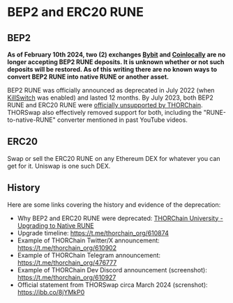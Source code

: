 # BEP2 and ERC20 RUNE

## BEP2

**As of February 10th 2024, two (2) exchanges [Bybit] and [Coinlocally] are no longer accepting BEP2 RUNE deposits.  It is unknown whether or not such deposits will be restored.  As of this writing there are no known ways to convert BEP2 RUNE into native RUNE or another asset.**

BEP2 RUNE was officially announced as deprecated in July 2022 (when [KillSwitch] was enabled) and lasted 12 months.  By July 2023, both BEP2 RUNE and ERC20 RUNE were [officially unsupported by THORChain][1].  THORSwap also effectively removed support for both, including the "RUNE-to-native-RUNE" converter mentioned in past YouTube videos.

## ERC20

Swap or sell the ERC20 RUNE on any Ethereum DEX for whatever you can get for it.  Uniswap is one such DEX.

## History

Here are some links covering the history and evidence of the deprecation:

- Why BEP2 and ERC20 RUNE were deprecated: [THORChain University - Upgrading to Native RUNE][2]
- Upgrade timeline: https://t.me/thorchain_org/610874
- Example of THORChain Twitter/X announcement: https://t.me/thorchain_org/610902
- Example of THORChain Telegram announcement: https://t.me/thorchain_org/476777
- Example of THORChain Dev Discord announcement (screenshot): https://t.me/thorchain_org/610927
- Official statement from THORSwap circa March 2024 (screnshot): https://ibb.co/8jYMkP0

[Bybit]: https://www.bybit.com/
[Coinlocally]: https://coinlocally.com/
[KillSwitch]: https://medium.com/thorchain/upgrading-to-native-rune-a9d48e0bf40f#7829
[1]: https://medium.com/thorchain/thorchain-q2-23-ecosystem-report-c1f4d6a4c3fb
[2]: https://medium.com/thorchain/upgrading-to-native-rune-a9d48e0bf40f

